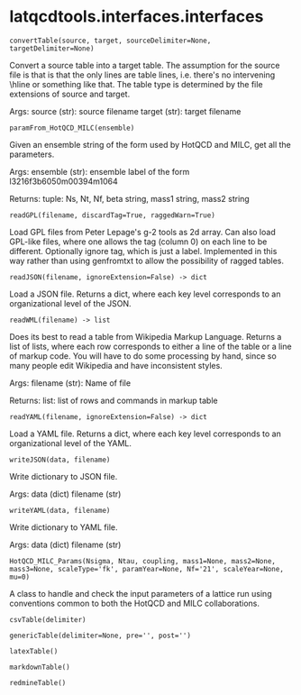 latqcdtools.interfaces.interfaces
=============

`convertTable(source, target, sourceDelimiter=None, targetDelimiter=None)`

Convert a source table into a target table. The assumption for the source file is that
is that the only lines are table lines, i.e. there's no intervening \hline or something like that.
The table type is determined by the file extensions of source and target.

Args:
    source (str): source filename 
    target (str): target filename 

`paramFrom_HotQCD_MILC(ensemble)`

Given an ensemble string of the form used by HotQCD and MILC, get all the parameters.

Args:
    ensemble (str): ensemble label of the form l3216f3b6050m00394m1064

Returns:
    tuple: Ns, Nt, Nf, beta string, mass1 string, mass2 string

`readGPL(filename, discardTag=True, raggedWarn=True)`

Load GPL files from Peter Lepage's g-2 tools as 2d array. Can also load GPL-like files, where one allows the
tag (column 0) on each line to be different. Optionally ignore tag, which is just a label. Implemented in this way
rather than using genfromtxt to allow the possibility of ragged tables. 

`readJSON(filename, ignoreExtension=False) -> dict`

Load a JSON file. Returns a dict, where each key level corresponds to an organizational level of the JSON. 

`readWML(filename) -> list`

Does its best to read a table from Wikipedia Markup Language. Returns a list of lists,
where each row corresponds to either a line of the table or a line of markup code. You
will have to do some processing by hand, since so many people edit Wikipedia and have
inconsistent styles.

Args:
    filename (str): Name of file 

Returns:
    list: list of rows and commands in markup table 

`readYAML(filename, ignoreExtension=False) -> dict`

Load a YAML file. Returns a dict, where each key level corresponds to an organizational level of the YAML. 

`writeJSON(data, filename)`

Write dictionary to JSON file.

Args:
    data (dict)
    filename (str)

`writeYAML(data, filename)`

Write dictionary to YAML file.

Args:
    data (dict)
    filename (str)

`HotQCD_MILC_Params(Nsigma, Ntau, coupling, mass1=None, mass2=None, mass3=None, scaleType='fk', paramYear=None, Nf='21', scaleYear=None, mu=0)`

A class to handle and check the input parameters of a lattice run using conventions common to both the
HotQCD and MILC collaborations. 

`csvTable(delimiter)`


`genericTable(delimiter=None, pre='', post='')`


`latexTable()`


`markdownTable()`


`redmineTable()`


